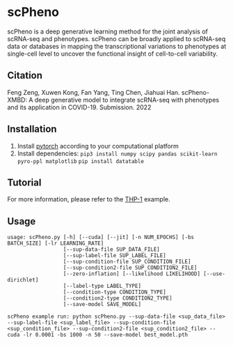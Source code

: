 # scPheno
 scPheno is a deep generative learning method for the joint analysis of scRNA-seq and phenotypes. scPheno can be broadly applied to scRNA-seq data or databases in mapping the transcriptional variations to phenotypes at single-cell level to uncover the functional insight of cell-to-cell variability.

## Citation
Feng Zeng, Xuwen Kong, Fan Yang, Ting Chen, Jiahuai Han. scPheno-XMBD: A deep generative model to integrate scRNA-seq with phenotypes and its application in COVID-19. Submission. 2022

## Installation
1. Install [pytorch](https://pytorch.org/get-started/locally/) according to your computational platform
2. Install dependencies:
    `pip3 install numpy scipy pandas scikit-learn pyro-ppl matplotlib`
    `pip install datatable`


## Tutorial
For more information, please refer to the [THP-1](https://github.com/ZengFLab/scPheno/blob/main/thp1.ipynb) example.

## Usage
```
usage: scPheno.py [-h] [--cuda] [--jit] [-n NUM_EPOCHS] [-bs BATCH_SIZE] [-lr LEARNING_RATE]
                  [--sup-data-file SUP_DATA_FILE] 
                  [--sup-label-file SUP_LABEL_FILE] 
                  [--sup-condition-file SUP_CONDITION_FILE]
                  [--sup-condition2-file SUP_CONDITION2_FILE]
                  [--zero-inflation] [--likelihood LIKELIHOOD] [--use-dirichlet]
                  [--label-type LABEL_TYPE]
                  [--condition-type CONDITION_TYPE]
                  [--condition2-type CONDITION2_TYPE]
                  [--save-model SAVE_MODEL]

scPheno example run: python scPheno.py --sup-data-file <sup_data_file> --sup-label-file <sup_label_file> --sup-condition-file <sup_condition_file> --sup-condition2-file <sup_condition2_file> --cuda -lr 0.0001 -bs 1000 -n 50 --save-model best_model.pth

```

